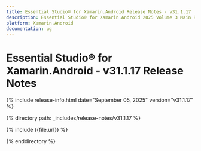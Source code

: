 ```yaml
---
title: Essential Studio® for Xamarin.Android Release Notes - v31.1.17
description: Essential Studio® for Xamarin.Android 2025 Volume 3 Main Release - Release Notes - v31.1.17
platform: Xamarin.Android
documentation: ug
---
```


# Essential Studio® for Xamarin.Android - v31.1.17 Release Notes 

{% include release-info.html date="September 05, 2025"  version="v31.1.17" %}

{% directory path: _includes/release-notes/v31.1.17 %}

{% include {{file.url}} %}

{% enddirectory %}
